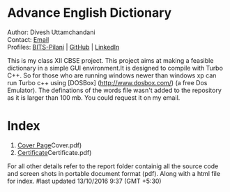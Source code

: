 # Advance English Dictionary
Author: Divesh Uttamchandani    
Contact: [Email](mailto:diveshuttamchandani@gmail.com)  
Profiles: 
[BITS-Pilani](http://www.bits-pilani.ac.in/spp/f2016045) | [GitHub](https://github.com/diveshuttam) | [LinkedIn](https://www.linkedin.com/in/diveshuttam/)   


This is my class XII CBSE project.
This project aims at making a feasible dictionary in a simple GUI environment.It is designed to compile with Turbo C++.
So for those who are running windows newer than windows xp can run Turbo c++ using [DOSBox] (http://www.dosbox.com/) (a free Dos Emulator).
The definations of the words file wasn't added to the repository as it is larger than 100 mb. You could request it on my email.

  
# Index
1)  [Cover Page](./REPORT/Pdf/1)Cover.pdf)
2)  [Certificate](REPORT/Pdf/2)Certificate.pdf)

For all other details refer to the report folder containig all the source code and screen shots in portable document format (pdf).
Along with a html file for index.
#last updated 13/10/2016 9:37 (GMT +5:30)
